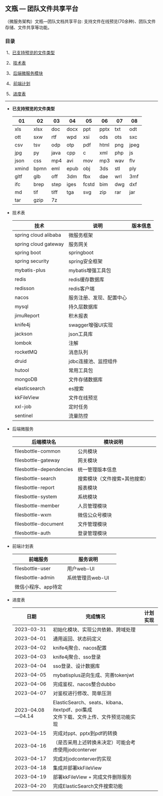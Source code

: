 ## 文瓶 — 团队文件共享平台

（微服务架构）文瓶—团队文档共享平台: 支持文件在线预览(70余种)、团队文件存储、文件共享等功能。



### 目录

​		1、[已支持预览的文件类型](#index1)

​		2、[技术表](#index2)

​		3、[后端微服务模块](#index3)

​		4、[前端计划](#index4)

​		5、[进度表](#index5)



---



- **<span id='index1'>已支持预览的文件类型</span>**

  | 01    | 02   | 03   | 04   | 05    | 06   | 07   | 08   |
  | ----- | ---- | ---- | ---- | ----- | ---- | ---- | ---- |
  | xls   | xlsx | doc  | docx | ppt   | pptx | txt  | odt  |
  | ott   | sxw  | rtf  | wpd  | xsi   | ods  | ots  | sxc  |
  | csv   | tsv  | odp  | otp  | pdf   | html | png  | jpeg |
  | jpg   | py   | java | cpp  | c     | xml  | php  | js   |
  | json  | css  | mp4  | avi  | mov   | mp3  | wav  | flv  |
  | xmind | bpmn | eml  | epub | obj   | 3ds  | stl  | ply  |
  | gltf  | glb  | off  | 3dm  | fbx   | dae  | wrl  | 3mf  |
  | ifc   | brep | step | iges | fcstd | bim  | dwg  | dxf  |
  | md    | tif  | tiff | tga  | svg   | zip  | rar  | jar  |
  | tar   | gzip | 7z   |      |       |      |      |      |



- <span id="index2">技术表</span>

  | 技术                 | 说明                     | 版本信息 |
  | -------------------- | ------------------------ | -------- |
  | spring cloud alibaba | 微服务框架               |          |
  | spring cloud gateway | 服务网关                 |          |
  | spring boot          | springboot               |          |
  | spring security      | spring安全框架           |          |
  | mybatis-plus         | mybatis增强工具包        |          |
  | redis                | redis缓存数据库          |          |
  | redisson             | redis客户端              |          |
  | nacos                | 服务注册、发现、配置中心 |          |
  | mysql                | 持久层数据库             |          |
  | jimuReport           | 积木报表                 |          |
  | knife4j              | swagger增强UI实现        |          |
  | jackson              | json工具库               |          |
  | lombok               | 注解                     |          |
  | rocketMQ             | 消息队列                 |          |
  | druid                | jdbc连接池、监控组件     |          |
  | hutool               | 常用工具包               |          |
  | mongoDB              | 文件存储数据库           |          |
  | elasticsearch        | es搜索                   |          |
  | kkFileView           | 文件在线预览             |          |
  | xxl-job              | 定时任务                 |          |
  | sentinel             | 流量防控                 |          |



- <span id="index3">后端微服务</span>

  | 后端模块名               | 模块说明                      |      |
  | ------------------------ | ----------------------------- | ---- |
  | filesbottle-common       | 公共模块                      |      |
  | filesbottle-gateway      | 网关模块                      |      |
  | filesbottle-dependencies | 统一管理版本信息              |      |
  | filesbottle-search       | 搜索模块（文件搜索+其他搜索） |      |
  | filesbottle-report       | 报表模块                      |      |
  | filesbottle-system       | 系统模块                      |      |
  | filesbottle-member       | 人员管理模块                  |      |
  | filesbottle-wxm          | 微信公众号模块                |      |
  | filesbottle-document     | 文件管理模块                  |      |
  | filesbottle-auth         | 登录管理模块                  |      |



- <span id="index4">前端计划表</span>

  | 前端服务            | 服务说明         |      |
  | ------------------- | ---------------- | ---- |
  | filesbottle-user    | 用户web-UI       |      |
  | filesbottle-admin   | 系统管理员web-UI |      |
  | 微信小程序、app待定 |                  |      |



- <span id="index5">进度表</span>

  | 日期             | 完成情况                                                     | 计划实现 |
  | ---------------- | ------------------------------------------------------------ | -------- |
  | 2023-03-31       | 初始化模块、实现公共依赖、跨域处理                           |          |
  | 2023-04-01       | 通用返回、状态码定义                                         |          |
  | 2023-04-02       | knife4j聚合、nacos配置                                       |          |
  | 2023-04-03       | knife4j聚合、sso登录                                         |          |
  | 2023-04-04       | sso登录、设计数据库                                          |          |
  | 2023-04-05       | mybatisplus逆向生成、完善tokenjwt                            |          |
  | 2023-04-06       | 完成鉴权、nacos整合dubbo                                     |          |
  | 2023-04-07       | 对鉴权进行修改、简单压测                                     |          |
  | 2023-04.08—04.14 | ElasticSearch、seats、kibana、itextpdf、poi集成<br />文件下载、文件上传、文件预览功能实现 |          |
  | 2023-04-15       | 完成对ppt、pptx到pdf的转换                                   |          |
  | 2023-04-16       | （是否采用上述转换未决定）可能会考虑使用jodconterver         |          |
  | 2023-04-17       | 完成对jodconterver的实现                                     |          |
  | 2023-04-18       | 集成并部署kkFileView                                         |          |
  | 2023-04-19       | 部署kkFileView + 完成文件删除服务                            |          |
  | 2023-04-20       | 完成ElasticSearch文件搜索功能                                |          |

